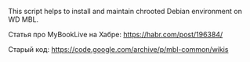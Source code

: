This script helps to install and maintain chrooted Debian environment on WD MBL.

Статья про MyBookLive на Хабре: https://habr.com/post/196384/

Старый код: https://code.google.com/archive/p/mbl-common/wikis
